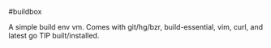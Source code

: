 #buildbox

A simple build env vm.  Comes with git/hg/bzr, build-essential, vim, curl, and latest go TIP built/installed.